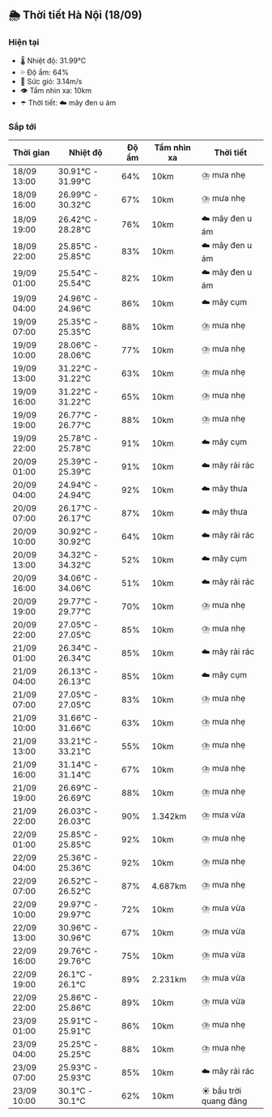 ## 🌦️ Thời tiết Hà Nội (18/09)

### Hiện tại

- 🌡️ Nhiệt độ: 31.99℃
- 💦 Độ ẩm: 64%
- 💨 Sức gió: 3.14m/s
- 👁️ Tầm nhìn xa: 10km
- ☂️ Thời tiết: ☁️ mây đen u ám

### Sắp tới

| Thời gian | Nhiệt độ | Độ ẩm | Tầm nhìn xa | Thời tiết |
| --- | --- | --- | --- | --- |
| 18/09 13:00 | 30.91℃ - 31.99℃ | 64% | 10km | ⛈️ mưa nhẹ |
| 18/09 16:00 | 26.99℃ - 30.32℃ | 67% | 10km | ⛈️ mưa nhẹ |
| 18/09 19:00 | 26.42℃ - 28.28℃ | 76% | 10km | ☁️ mây đen u ám |
| 18/09 22:00 | 25.85℃ - 25.85℃ | 83% | 10km | ☁️ mây đen u ám |
| 19/09 01:00 | 25.54℃ - 25.54℃ | 82% | 10km | ☁️ mây đen u ám |
| 19/09 04:00 | 24.96℃ - 24.96℃ | 86% | 10km | ☁️ mây cụm |
| 19/09 07:00 | 25.35℃ - 25.35℃ | 88% | 10km | ⛈️ mưa nhẹ |
| 19/09 10:00 | 28.06℃ - 28.06℃ | 77% | 10km | ⛈️ mưa nhẹ |
| 19/09 13:00 | 31.22℃ - 31.22℃ | 63% | 10km | ⛈️ mưa nhẹ |
| 19/09 16:00 | 31.22℃ - 31.22℃ | 65% | 10km | ⛈️ mưa nhẹ |
| 19/09 19:00 | 26.77℃ - 26.77℃ | 88% | 10km | ⛈️ mưa nhẹ |
| 19/09 22:00 | 25.78℃ - 25.78℃ | 91% | 10km | ☁️ mây cụm |
| 20/09 01:00 | 25.39℃ - 25.39℃ | 91% | 10km | ☁️ mây rải rác |
| 20/09 04:00 | 24.94℃ - 24.94℃ | 92% | 10km | ☁️ mây thưa |
| 20/09 07:00 | 26.17℃ - 26.17℃ | 87% | 10km | ☁️ mây thưa |
| 20/09 10:00 | 30.92℃ - 30.92℃ | 64% | 10km | ☁️ mây rải rác |
| 20/09 13:00 | 34.32℃ - 34.32℃ | 52% | 10km | ☁️ mây cụm |
| 20/09 16:00 | 34.06℃ - 34.06℃ | 51% | 10km | ☁️ mây rải rác |
| 20/09 19:00 | 29.77℃ - 29.77℃ | 70% | 10km | ⛈️ mưa nhẹ |
| 20/09 22:00 | 27.05℃ - 27.05℃ | 85% | 10km | ⛈️ mưa nhẹ |
| 21/09 01:00 | 26.34℃ - 26.34℃ | 85% | 10km | ☁️ mây rải rác |
| 21/09 04:00 | 26.13℃ - 26.13℃ | 85% | 10km | ☁️ mây cụm |
| 21/09 07:00 | 27.05℃ - 27.05℃ | 83% | 10km | ⛈️ mưa nhẹ |
| 21/09 10:00 | 31.66℃ - 31.66℃ | 63% | 10km | ⛈️ mưa nhẹ |
| 21/09 13:00 | 33.21℃ - 33.21℃ | 55% | 10km | ⛈️ mưa nhẹ |
| 21/09 16:00 | 31.14℃ - 31.14℃ | 67% | 10km | ⛈️ mưa nhẹ |
| 21/09 19:00 | 26.69℃ - 26.69℃ | 88% | 10km | ⛈️ mưa nhẹ |
| 21/09 22:00 | 26.03℃ - 26.03℃ | 90% | 1.342km | ⛈️ mưa vừa |
| 22/09 01:00 | 25.85℃ - 25.85℃ | 92% | 10km | ⛈️ mưa nhẹ |
| 22/09 04:00 | 25.36℃ - 25.36℃ | 92% | 10km | ⛈️ mưa nhẹ |
| 22/09 07:00 | 26.52℃ - 26.52℃ | 87% | 4.687km | ⛈️ mưa nhẹ |
| 22/09 10:00 | 29.97℃ - 29.97℃ | 72% | 10km | ⛈️ mưa vừa |
| 22/09 13:00 | 30.96℃ - 30.96℃ | 67% | 10km | ⛈️ mưa vừa |
| 22/09 16:00 | 29.76℃ - 29.76℃ | 75% | 10km | ⛈️ mưa vừa |
| 22/09 19:00 | 26.1℃ - 26.1℃ | 89% | 2.231km | ⛈️ mưa vừa |
| 22/09 22:00 | 25.86℃ - 25.86℃ | 89% | 10km | ⛈️ mưa vừa |
| 23/09 01:00 | 25.91℃ - 25.91℃ | 86% | 10km | ⛈️ mưa nhẹ |
| 23/09 04:00 | 25.25℃ - 25.25℃ | 88% | 10km | ⛈️ mưa nhẹ |
| 23/09 07:00 | 25.93℃ - 25.93℃ | 85% | 10km | ☁️ mây rải rác |
| 23/09 10:00 | 30.1℃ - 30.1℃ | 62% | 10km | ☀️ bầu trời quang đãng |
